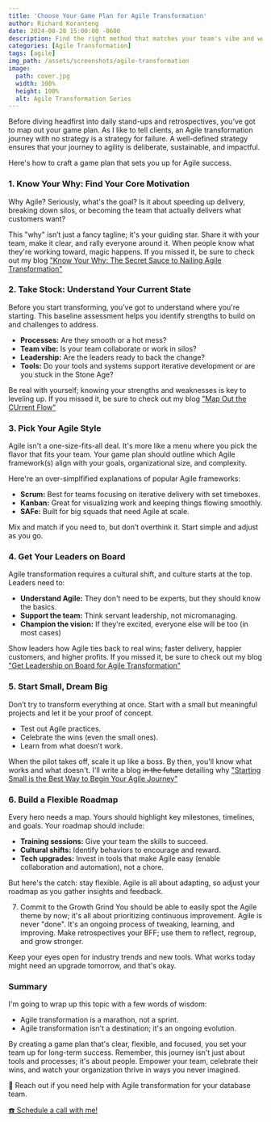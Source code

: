 ```yaml
---
title: 'Choose Your Game Plan for Agile Transformation'
author: Richard Koranteng
date: 2024-08-28 15:00:00 -0600
description: Find the right method that matches your team's vibe and work style.
categories: [Agile Transformation]
tags: [agile]
img_path: /assets/screenshots/agile-transformation
image:
  path: cover.jpg
  width: 100%
  height: 100%
  alt: Agile Transformation Series
---
```


Before diving headfirst into daily stand-ups and retrospectives, you’ve got to map out your game plan. As I like to tell clients, an Agile transformation journey with no strategy is a strategy for failure. A well-defined strategy ensures that your journey to agility is deliberate, sustainable, and impactful.

Here's how to craft a game plan that sets you up for Agile success.

### 1. Know Your Why: Find Your Core Motivation
Why Agile? Seriously, what's the goal? Is it about speeding up delivery, breaking down silos, or becoming the team that actually delivers what customers want?

This "why" isn’t just a fancy tagline; it's your guiding star. Share it with your team, make it clear, and rally everyone around it. When people know what they're working toward, magic happens. If you missed it, be sure to check out my blog <a href="https://rkkoranteng.com/posts/know-your-why/" target="blank">"Know Your Why: The Secret Sauce to Nailing Agile Transformation"</a>
 
### 2. Take Stock: Understand Your Current State
Before you start transforming, you’ve got to understand where you're starting. This baseline assessment helps you identify strengths to build on and challenges to address.

* **Processes:** Are they smooth or a hot mess?
* **Team vibe:** Is your team collaborate or work in silos?
* **Leadership:** Are the leaders ready to back the change?
* **Tools:** Do your tools and systems support iterative development or are you stuck in the Stone Age?

Be real with yourself; knowing your strengths and weaknesses is key to leveling up. If you missed it, be sure to check out my blog <a href="https://rkkoranteng.com/posts/map-flow/" target="blank">"Map Out the CUrrent Flow"</a>

### 3. Pick Your Agile Style
Agile isn't a one-size-fits-all deal. It's more like a menu where you pick the flavor that fits your team. Your game plan should outline which Agile framework(s) align with your goals, organizational size, and complexity.

Here're an over-simplfified explanations of popular Agile frameworks:

* **Scrum:** Best for teams focusing on iterative delivery with set timeboxes.
* **Kanban:** Great for visualizing work and keeping things flowing smoothly.
* **SAFe:** Built for big squads that need Agile at scale.

Mix and match if you need to, but don’t overthink it. Start simple and adjust as you go.

### 4. Get Your Leaders on Board

Agile transformation requires a cultural shift, and culture starts at the top. Leaders need to:

* **Understand Agile:** They don't need to be experts, but they should know the basics.
* **Support the team:** Think servant leadership, not micromanaging.
* **Champion the vision:** If they're excited, everyone else will be too (in most cases) 

Show leaders how Agile ties back to real wins; faster delivery, happier customers, and higher profits. If you missed it, be sure to check out my blog <a href="https://rkkoranteng.com/posts/leadership-support/" target="blank">"Get Leadership on Board for Agile Transformation"</a>

### 5. Start Small, Dream Big
Don’t try to transform everything at once. Start with a small but meaningful projects and let it be your proof of concept.

* Test out Agile practices.
* Celebrate the wins (even the small ones).
* Learn from what doesn't work.

When the pilot takes off, scale it up like a boss. By then, you'll know what works and what doesn't. I'll write a blog ~~in the future~~ detailing why <a href="https://rkkoranteng.com/posts/starting-small-is-the-best-way-to-begin-your-agile-journey/" target="blank">"Starting Small is the Best Way to Begin Your Agile Journey"</a>

### 6. Build a Flexible Roadmap
Every hero needs a map. Yours should highlight key milestones, timelines, and goals. Your roadmap should include:

* **Training sessions:** Give your team the skills to succeed.
* **Cultural shifts:** Identify behaviors to encourage and reward.
* **Tech upgrades:** Invest in tools that make Agile easy (enable collaboration and automation), not a chore.

But here's the catch: stay flexible. Agile is all about adapting, so adjust your roadmap as you gather insights and feedback.

7. Commit to the Growth Grind
You should be able to easily spot the Agile theme by now; it's all about prioritizing continuous improvement. Agile is never "done". It's an ongoing process of tweaking, learning, and improving. Make retrospectives your BFF; use them to reflect, regroup, and grow stronger.

Keep your eyes open for industry trends and new tools. What works today might need an upgrade tomorrow, and that's okay.

### Summary
I'm going to wrap up this topic with a few words of wisdom:

* Agile transformation is a marathon, not a sprint. 
* Agile transformation isn't a destination; it's an ongoing evolution.

By creating a game plan that's clear, flexible, and focused, you set your team up for long-term success. Remember, this journey isn't just about tools and processes; it's about people. Empower your team, celebrate their wins, and watch your organization thrive in ways you never imagined.

🚀 Reach out if you need help with Agile transformation for your database team.

 [☎️ Schedule a call with me!](https://calendly.com/rkkoranteng/free-consultation)